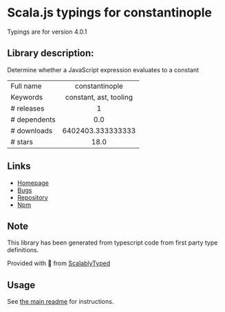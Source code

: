 
# Scala.js typings for constantinople

Typings are for version 4.0.1

## Library description:
Determine whether a JavaScript expression evaluates to a constant

|                    |                 |
| ------------------ | :-------------: |
| Full name          | constantinople |
| Keywords           | constant, ast, tooling |
| # releases         | 1 |
| # dependents       | 0.0 |
| # downloads        | 6402403.333333333 |
| # stars            | 18.0 |

## Links
- [Homepage](https://github.com/ForbesLindesay/constantinople#readme)
- [Bugs](https://github.com/ForbesLindesay/constantinople/issues)
- [Repository](https://github.com/ForbesLindesay/constantinople)
- [Npm](https://www.npmjs.com/package/constantinople)
    


## Note
This library has been generated from typescript code from first party type definitions.

Provided with :purple_heart: from [ScalablyTyped](https://github.com/oyvindberg/ScalablyTyped)

## Usage
See [the main readme](../../readme.md) for instructions.



